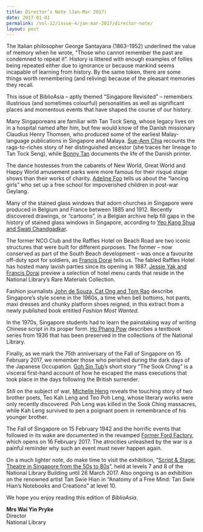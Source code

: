 ```yaml
---
title: Director’s Note (Jan-Mar 2017)
date: 2017-01-01
permalink: /vol-12/issue-4/jan-mar-2017/director-note/
layout: post
---
```

The Italian philosopher George Santayana (1863–1952) underlined the value of memory when he wrote, “Those who cannot remember the past are condemned to repeat it”. History is littered with enough examples of follies being repeated either due to ignorance or because mankind seems incapable of learning from history. By the same token, there are some things worth remembering (and reliving) because of the pleasant memories they recall.

This issue of BiblioAsia – aptly themed “Singapore Revisited” – remembers illustrious (and sometimes colourful) personalities as well as significant places and momentous events that have shaped the course of our history.

Many Singaporeans are familiar with Tan Tock Seng, whose legacy lives on in a hospital named after him, but few would know of the Danish missionary Claudius Henry Thomsen, who produced some of the earliest Malay-language publications in Singapore and Malaya. [Sue-Ann Chia](/vol-12/issue-4/jan-mar-2017/pauper-to-philanthrop) recounts the rags-to-riches story of her distinguished ancestor (she traces her lineage to Tan Tock Seng), while [Bonny Tan](/vol-12/issue-4/jan-mar-2017/claudiushenrythomsen) documents the life of the Danish printer.

The dance hostesses from the cabarets of New World, Great World and Happy World amusement parks were more famous for their risqué stage shows than their works of charity. [Adeline Foo](/vol-12/issue-4/jan-mar-2017/beneath-glitz-glamour) tells us about the “lancing girls” who set up a free school for impoverished children in post-war Geylang.

Many of the stained glass windows that adorn churches in Singapore were produced in Belgium and France between 1885 and 1912. Recently discovered drawings, or “cartoons”, in a Belgian archive help fill gaps in the history of stained glass windows in Singapore, according to [Yeo Kang Shua and Swati Chandgadkar](/vol-12/issue-4/jan-mar-2017/windows-into-history).

The former NCO Club and the Raffles Hotel on Beach Road are two iconic structures that were built for different purposes. The former – now conserved as part of the South Beach development – was once a favourite off-duty spot for soldiers, as [Francis Dorai](/vol-12/issue-4/jan-mar-2017/britannia-nco-club) tells us. The fabled Raffles Hotel has hosted many lavish parties since its opening in 1887. [Jessie Yak and Francis Dorai](/vol-12/issue-4/jan-mar-2017/party-time-raffles) preview a selection of hotel menu cards that reside in the National Library’s Rare Materials Collection.

Fashion journalists [John de Souza, Cat Ong and Tom Rao](/vol-12/issue-4/jan-mar-2017/1960s-fashion) describe Singapore’s style scene in the 1960s, a time when bell bottoms, hot pants, maxi dresses and chunky platform shoes reigned, in this extract from a newly published book entitled *Fashion Most Wanted*.

In the 1970s, Singapore students had to learn the painstaking way of writing Chinese script in its proper form. [Ho Phang Pow](/vol-12/issue-4/jan-mar-2017/writingchinesescript) describes a textbook series from 1936 that has been preserved in the collections of the National Library.

Finally, as we mark the 75th anniversary of the Fall of Singapore on 15 February 2017, we remember those who perished during the dark days of the Japanese Occupation. [Goh Sin Tub](/vol-12/issue-4/jan-mar-2017/the-sook-ching)’s short story “The Sook Ching” is a visceral first-hand account of how he escaped the mass executions that took place in the days following the British surrender.

Still on the subject of war, [Michelle Heng](/vol-12/issue-4/jan-mar-2017/ties-that-bind) reveals the touching story of two brother poets, Teo Kah Leng and Teo Poh Leng, whose literary works were only recently discovered. Poh Leng was killed in the Sook Ching massacres, while Kah Leng survived to pen a poignant poem in remembrance of his younger brother.

The Fall of Singapore on 15 February 1942 and the horrific events that followed in its wake are documented in the revamped [Former Ford Factory](/vol-12/issue-4/jan-mar-2017/surviving-jpnese-occu), which opens on 16 February 2017. The atrocities unleashed by the war is a painful reminder why such an event must never happen again.

On a much lighter note, do make time to visit the exhibition, “[Script &amp; Stage: Theatre in Singapore from the 50s to 80s](/vol-12/issue-4/jan-mar-2017/script-stages-theatre)”, held at levels 7 and 8 of the National Library Building until 26 March 2017. Also ongoing is an exhibition on the renowned artist Tan Swie Hian in “Anatomy of a Free Mind: Tan Swie Hian’s Notebooks and Creations” at level 10.

We hope you enjoy reading this edition of *BiblioAsia*.

**Mrs Wai Yin Pryke**<br>
Director<br>
National Library